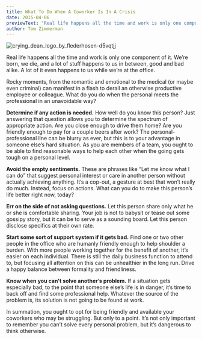 ```yaml
---
title: What To Do When A Coworker Is In A Crisis
date: 2015-04-06
previewText: "Real life happens all the time and work is only one component of it. We’re born, we die, and a lot of stuff happens to us in between, good and bad alike. A lot of it even happens to us while we’re at the office."
author: Tom Zimmerman
---
```


![crying_dean_logo_by_flederhosen-d5vqtjj](crying_dean_logo_by_flederhosen-d5vqtjj-300x300.webp)

Real life happens all the time and work is only one component of it. We’re born, we die, and a lot of stuff happens to us in between, good and bad alike. A lot of it even happens to us while we’re at the office.

Rocky moments, from the romantic and emotional to the medical (or maybe even criminal) can manifest in a flash to derail an otherwise productive employee or colleague. What do you do when the personal meets the professional in an unavoidable way?

**Determine if any action is needed.** How well do you know this person? Just answering that question allows you to determine the spectrum of appropriate action. Are you close enough to drive them home? Are you friendly enough to pay for a couple beers after work? The personal-professional line can be blurry as ever, but this is to your advantage in someone else’s hard situation. As you are members of a team, you ought to be able to find reasonable ways to help each other when the going gets tough on a personal level.

**Avoid the empty sentiments.** These are phrases like “Let me know what I can do” that suggest personal interest or care in another person without actually achieving anything. It’s a cop-out, a gesture at best that won’t really do much. Instead, focus on actions. What can you do to make this person’s life better right now, today?

**Err on the side of not asking questions.** Let this person share only what he or she is comfortable sharing. Your job is not to babysit or tease out some gossipy story, but it can be to serve as a sounding board. Let this person disclose specifics at their own rate.

**Start some sort of support system if it gets bad.** Find one or two other people in the office who are humanly friendly enough to help shoulder a burden. With more people working together for the benefit of another, it’s easier on each individual. There is still the daily business function to attend to, but focusing all attention on this can be unhealthier in the long run. Drive a happy balance between formality and friendliness.

**Know when you can’t solve another’s problem.** If a situation gets especially bad, to the point that someone else’s life is in danger, it’s time to back off and find some professional help. Whatever the source of the problem is, its solution is not going to be found at work.

In summation, you ought to opt for being friendly and available your coworkers who may be struggling. But only to a point. It’s not only important to remember you can’t solve every personal problem, but it’s dangerous to think otherwise.